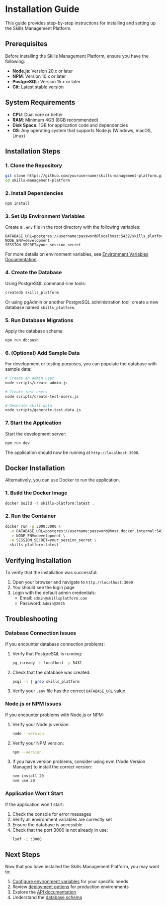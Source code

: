 # Installation Guide

This guide provides step-by-step instructions for installing and setting up the Skills Management Platform.

## Prerequisites

Before installing the Skills Management Platform, ensure you have the following:

- **Node.js**: Version 20.x or later
- **NPM**: Version 10.x or later
- **PostgreSQL**: Version 15.x or later
- **Git**: Latest stable version

## System Requirements

- **CPU**: Dual core or better
- **RAM**: Minimum 4GB (8GB recommended)
- **Disk Space**: 1GB for application code and dependencies
- **OS**: Any operating system that supports Node.js (Windows, macOS, Linux)

## Installation Steps

### 1. Clone the Repository

```bash
git clone https://github.com/yourusername/skills-management-platform.git
cd skills-management-platform
```

### 2. Install Dependencies

```bash
npm install
```

### 3. Set Up Environment Variables

Create a `.env` file in the root directory with the following variables:

```
DATABASE_URL=postgres://username:password@localhost:5432/skills_platform
NODE_ENV=development
SESSION_SECRET=your_session_secret
```

For more details on environment variables, see [Environment Variables Documentation](./environment_variables.md).

### 4. Create the Database

Using PostgreSQL command-line tools:

```bash
createdb skills_platform
```

Or using pgAdmin or another PostgreSQL administration tool, create a new database named `skills_platform`.

### 5. Run Database Migrations

Apply the database schema:

```bash
npm run db:push
```

### 6. (Optional) Add Sample Data

For development or testing purposes, you can populate the database with sample data:

```bash
# Create an admin user
node scripts/create-admin.js

# Create test users
node scripts/create-test-users.js

# Generate skill data
node scripts/generate-test-data.js
```

### 7. Start the Application

Start the development server:

```bash
npm run dev
```

The application should now be running at `http://localhost:3000`.

## Docker Installation

Alternatively, you can use Docker to run the application.

### 1. Build the Docker Image

```bash
docker build -t skills-platform:latest .
```

### 2. Run the Container

```bash
docker run -p 3000:3000 \
  -e DATABASE_URL=postgres://username:password@host.docker.internal:5432/skills_platform \
  -e NODE_ENV=development \
  -e SESSION_SECRET=your_session_secret \
  skills-platform:latest
```

## Verifying Installation

To verify that the installation was successful:

1. Open your browser and navigate to `http://localhost:3000`
2. You should see the login page
3. Login with the default admin credentials:
   - Email: `admin@skillsplatform.com`
   - Password: `Admin@2025`

## Troubleshooting

### Database Connection Issues

If you encounter database connection problems:

1. Verify that PostgreSQL is running:
   ```bash
   pg_isready -h localhost -p 5432
   ```

2. Check that the database was created:
   ```bash
   psql -l | grep skills_platform
   ```

3. Verify your `.env` file has the correct `DATABASE_URL` value

### Node.js or NPM Issues

If you encounter problems with Node.js or NPM:

1. Verify your Node.js version:
   ```bash
   node --version
   ```

2. Verify your NPM version:
   ```bash
   npm --version
   ```

3. If you have version problems, consider using nvm (Node Version Manager) to install the correct version:
   ```bash
   nvm install 20
   nvm use 20
   ```

### Application Won't Start

If the application won't start:

1. Check the console for error messages
2. Verify all environment variables are correctly set
3. Ensure the database is accessible
4. Check that the port 3000 is not already in use:
   ```bash
   lsof -i :3000
   ```

## Next Steps

Now that you have installed the Skills Management Platform, you may want to:

1. [Configure environment variables](./environment_variables.md) for your specific needs
2. Review [deployment options](../deployment/gcp.md) for production environments
3. Explore the [API documentation](../api/README.md)
4. Understand the [database schema](../database/schema_overview.md)
